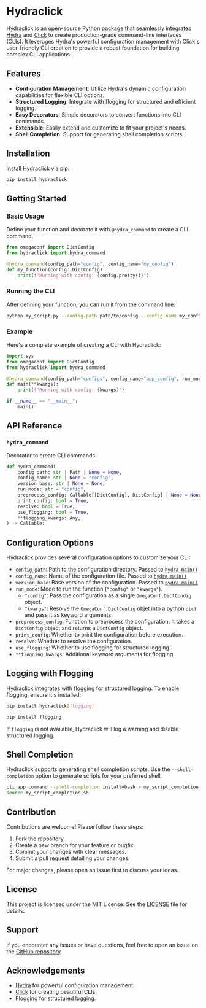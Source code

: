# Hydraclick

Hydraclick is an open-source Python package that seamlessly integrates [Hydra](https://hydra.cc/) and [Click](https://click.palletsprojects.com/) to create production-grade command-line interfaces (CLIs). It leverages Hydra's powerful configuration management with Click's user-friendly CLI creation to provide a robust foundation for building complex CLI applications.

## Features

- **Configuration Management**: Utilize Hydra's dynamic configuration capabilities for flexible CLI options.
- **Structured Logging**: Integrate with flogging for structured and efficient logging.
- **Easy Decorators**: Simple decorators to convert functions into CLI commands.
- **Extensible**: Easily extend and customize to fit your project's needs.
- **Shell Completion**: Support for generating shell completion scripts.

## Installation

Install Hydraclick via pip:

```bash
pip install hydraclick
```

## Getting Started

### Basic Usage

Define your function and decorate it with `@hydra_command` to create a CLI command.

```python
from omegaconf import DictConfig
from hydraclick import hydra_command

@hydra_command(config_path="config", config_name="my_config")
def my_function(config: DictConfig):
    print(f"Running with config: {config.pretty()}")
```

### Running the CLI

After defining your function, you can run it from the command line:

```bash
python my_script.py --config-path path/to/config --config-name my_config
```

### Example

Here's a complete example of creating a CLI with Hydraclick:

```python
import sys
from omegaconf import DictConfig
from hydraclick import hydra_command

@hydra_command(config_path="configs", config_name="app_config", run_mode="kwargs")
def main(**kwargs):
    print(f"Running with config: {kwargs}")

if __name__ == "__main__":
    main()
```


## API Reference

### `hydra_command`

Decorator to create CLI commands.

```python
def hydra_command(
    config_path: str | Path | None = None,
    config_name: str | None = "config",
    version_base: str | None = None,
    run_mode: str = "config",
    preprocess_config: Callable[[DictConfig], DictConfig] | None = None,
    print_config: bool = True,
    resolve: bool = True,
    use_flogging: bool = True,
    **flogging_kwargs: Any,
) -> Callable:
```

## Configuration Options

Hydraclick provides several configuration options to customize your CLI:

- `config_path`: Path to the configuration directory. Passed to [`hydra.main()`](https://hydra.cc/docs/tutorials/basic/your_first_app/config_file/)
- `config_name`: Name of the configuration file. Passed to [`hydra.main()`](https://hydra.cc/docs/tutorials/basic/your_first_app/config_file/)
- `version_base`: Base version of the configuration. Passed to [`hydra.main()`](https://hydra.cc/docs/tutorials/basic/your_first_app/config_file/)
- `run_mode`: Mode to run the function (`"config"` or `"kwargs"`).
    - `"config"`: Pass the configuration as a single `OmegaConf.DictCondig` object.
    - `"kwargs"`: Resolve the `OmegaConf.DictConfig` objet into a python `dict` and pass it as keyword arguments.
- `preprocess_config`: Function to preprocess the configuration. It takes a `DictConfig` object and returns a `DictConfig` object.
- `print_config`: Whether to print the configuration before execution.
- `resolve`: Whether to resolve the configuration.
- `use_flogging`: Whether to use flogging for structured logging.
- `**flogging_kwargs`: Additional keyword arguments for flogging.

## Logging with Flogging

Hydraclick integrates with [flogging](https://github.com/FragileTech/flogging) for structured logging.
To enable flogging, ensure it's installed:

```bash
pip install hydraclick[flogging]
```

```bash
pip install flogging
```

If `flogging` is not available, Hydraclick will log a warning and disable structured logging.

## Shell Completion

Hydraclick supports generating shell completion scripts. Use the `--shell-completion` option 
to generate scripts for your preferred shell.

```bash
cli_app command --shell-completion install=bash > my_script_completion.sh
source my_script_completion.sh
```

## Contribution

Contributions are welcome! Please follow these steps:

1. Fork the repository.
2. Create a new branch for your feature or bugfix.
3. Commit your changes with clear messages.
4. Submit a pull request detailing your changes.

For major changes, please open an issue first to discuss your ideas.

## License

This project is licensed under the MIT License. See the [LICENSE](LICENSE) file for details.

## Support

If you encounter any issues or have questions, feel free to open an issue on the [GitHub repository](https://github.com/yourusername/hydraclick).

## Acknowledgements

- [Hydra](https://hydra.cc/) for powerful configuration management.
- [Click](https://click.palletsprojects.com/) for creating beautiful CLIs.
- [Flogging](https://github.com/FragileTech/flogging) for structured logging.


